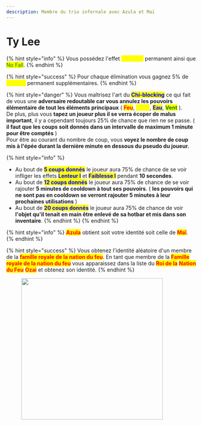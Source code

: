 ```yaml
---
description: Membre du trio infernale avec Azula et Maï
---
```


# Ty Lee

{% hint style="info" %}
Vous possédez l'effet <mark style="color:yellow;">**Vitesse I**</mark> permanent ainsi que <mark style="color:green;">No Fall</mark>.
{% endhint %}

{% hint style="success" %}
Pour chaque élimination vous gagnez 5% de <mark style="color:yellow;">**Vitesse**</mark> permanent supplémentaires.&#x20;
{% endhint %}

{% hint style="danger" %}
Vous maîtrisez l'art du <mark style="color:blue;">**Chi-blocking**</mark> ce qui fait de vous une **adversaire redoutable car vous annulez les pouvoirs élémentaire de tout les éléments principaux** ( <mark style="color:red;">**Feu**</mark>, <mark style="color:yellow;">**Terre**</mark>, <mark style="color:blue;">**Eau**</mark>, <mark style="color:green;">**Vent**</mark> ).\
De plus, plus vous **tapez un joueur plus il se verra écoper de malus important**, il y a cependant toujours 25% de chance que rien ne se passe. ( **il faut que les coups soit donnés dans un intervalle de maximum 1 minute pour être comptés** )\
Pour être au courant du nombre de coup, vous **voyez le nombre de coup mis à l'épée durant la dernière minute en dessous du pseudo du joueur.**

{% hint style="info" %}
* Au bout de <mark style="color:blue;">**5 coups donnés**</mark> le joueur aura 75% de chance de se voir infliger les effets <mark style="color:blue;">**Lenteur I**</mark> et <mark style="color:blue;">**Faiblesse I**</mark> pendant **10 secondes**.&#x20;
* Au bout de <mark style="color:blue;">**12 coups donnés**</mark> le joueur aura 75% de chance de se voir rajouter **5 minutes de cooldown à tout ses pouvoirs**. ( **les pouvoirs qui ne sont pas en cooldown se verront rajouter 5 minutes à leur prochaines utilisations** )
* Au bout de <mark style="color:blue;">**20 coups donnés**</mark> le joueur aura 75% de chance de voir **l'objet qu'il tenait en main être enlevé de sa hotbar et mis dans son inventaire**.
{% endhint %}
{% endhint %}

{% hint style="info" %}
<mark style="color:red;">**Azula**</mark> obtient soit votre identité soit celle de <mark style="color:red;">**Maï**</mark>.
{% endhint %}

{% hint style="success" %}
Vous obtenez l'identité aléatoire d'un membre de la <mark style="color:red;">**famille royale de la nation du feu**</mark>. En tant que membre de la <mark style="color:red;">**Famille royale de la nation du feu**</mark> vous apparaissez dans la liste du <mark style="color:red;">**Roi de la**</mark> <mark style="color:red;">**Nation du Feu**</mark> <mark style="color:red;">**Ozai**</mark> et obtenez son identité.
{% endhint %}

<figure><img src="https://i.pinimg.com/originals/7a/6b/7f/7a6b7fd22ba64b7f9ce565b0b90e9969.jpg" alt="" width="375"><figcaption></figcaption></figure>

